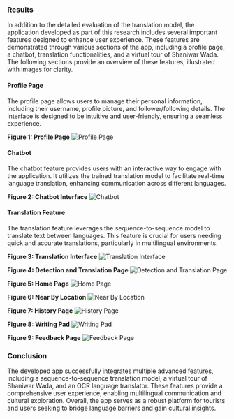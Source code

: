 ### Results

In addition to the detailed evaluation of the translation model, the application developed as part of this research includes several important features designed to enhance user experience. These features are demonstrated through various sections of the app, including a profile page, a chatbot, translation functionalities, and a virtual tour of Shaniwar Wada. The following sections provide an overview of these features, illustrated with images for clarity.

#### Profile Page

The profile page allows users to manage their personal information, including their username, profile picture, and follower/following details. The interface is designed to be intuitive and user-friendly, ensuring a seamless experience.

**Figure 1: Profile Page**
![Profile Page](https://github.com/swatisonone/tour/assets/100404678/fbf147a8-d28f-4c9f-8313-295a517fb6c8)

#### Chatbot

The chatbot feature provides users with an interactive way to engage with the application. It utilizes the trained translation model to facilitate real-time language translation, enhancing communication across different languages.

**Figure 2: Chatbot Interface**
![Chatbot](https://github.com/swatisonone/tour/assets/100404678/4b0b83d2-5cfe-496a-8a2c-ec46491b4baa)

#### Translation Feature

The translation feature leverages the sequence-to-sequence model to translate text between languages. This feature is crucial for users needing quick and accurate translations, particularly in multilingual environments.

**Figure 3: Translation Interface**
![Translation Interface](https://github.com/swatisonone/tour/assets/100404678/291427db-be5c-48c8-a719-c4a33ce69b74)

**Figure 4: Detection and Translation Page**
![Detection and Translation Page](https://github.com/swatisonone/tour/assets/100404678/2f911f3b-063b-4cac-b421-4ebdaa05ad8d)

**Figure 5: Home Page**
![Home Page](https://github.com/swatisonone/tour/assets/100404678/d0e6a1b7-9d89-4ea5-8c91-17335159abe8)

**Figure 6: Near By Location**
![Near By Location](https://github.com/swatisonone/tour/assets/100404678/2cace4ad-c191-4711-98c8-0f75e69d9546)

**Figure 7: History Page**
![History Page](https://github.com/swatisonone/tour/assets/100404678/5c540142-1e8f-4c0a-b927-c5d9511d32d6)

**Figure 8: Writing Pad**
![Writing Pad](https://github.com/swatisonone/tour/assets/100404678/a3e0dd4c-195a-489d-a256-922b3c365ac2)

**Figure 9: Feedback Page**
![Feedback Page](https://github.com/swatisonone/tour/assets/100404678/c4253ded-48a5-4bc3-8197-2ad790b30e43)

### Conclusion

The developed app successfully integrates multiple advanced features, including a sequence-to-sequence translation model, a virtual tour of Shaniwar Wada, and an OCR language translator. These features provide a comprehensive user experience, enabling multilingual communication and cultural exploration.  Overall, the app serves as a robust platform for tourists and users seeking to bridge language barriers and gain cultural insights.

